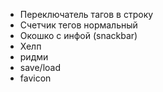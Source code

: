 - Переключатель тагов в строку
- Счетчик тегов нормальный
- Окошко с инфой (snackbar)
- Хелп
- ридми
- save/load
- favicon